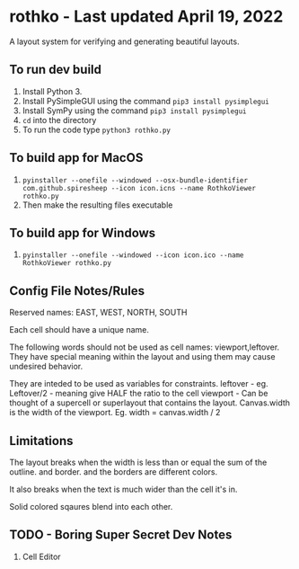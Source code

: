 # rothko - Last updated April 19, 2022

A layout system for verifying and generating beautiful layouts.

## To run dev build
1. Install Python 3.
2. Install PySimpleGUI using the command `pip3 install pysimplegui`
3. Install SymPy using the command `pip3 install pysimplegui`
4. `cd` into the directory
5. To run the code type `python3 rothko.py`

## To build app for MacOS
1. `pyinstaller --onefile --windowed --osx-bundle-identifier com.github.spiresheep --icon icon.icns --name RothkoViewer rothko.py`
2. Then make the resulting files executable

## To build app for Windows
1. `pyinstaller --onefile --windowed --icon icon.ico --name RothkoViewer rothko.py`

## Config File Notes/Rules

Reserved names: EAST, WEST, NORTH, SOUTH

Each cell should have a unique name.

The following words should not be used as cell names: viewport,leftover. They
have special meaning within the layout and using them may cause undesired behavior.

They are inteded to be used as variables for constraints.
leftover - eg. Leftover/2 - meaning give HALF the ratio to the cell
viewport - Can be thought of a supercell or superlayout that contains the layout.
Canvas.width is the width of the viewport. Eg. width = canvas.width / 2

## Limitations
The layout breaks when the width is less than or equal the sum of the outline.
and border. and the borders are different colors.

It also breaks when the text is much wider than the cell it's in.

Solid colored sqaures blend into each other.


## TODO - Boring Super Secret Dev Notes
1. Cell Editor

